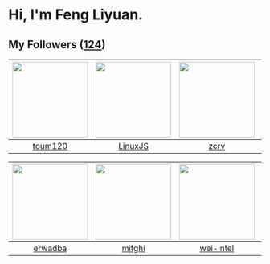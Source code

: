 # Hi, I'm Feng Liyuan.

## My Followers ([124](https://github.com/SunRunAway?tab=followers))

| <img src="https://avatars.githubusercontent.com/u/57785890?v=4" width="150" height="150" /> | <img src="https://avatars.githubusercontent.com/u/193270912?v=4" width="150" height="150" /> | <img src="https://avatars.githubusercontent.com/u/119645983?v=4" width="150" height="150" /> | <img src="https://avatars.githubusercontent.com/u/59618640?v=4" width="150" height="150" /> |
| :-----------------------------------------------------------------------------------------: | :------------------------------------------------------------------------------------------: | :------------------------------------------------------------------------------------------: | :-----------------------------------------------------------------------------------------: |
|                            [toum120](https://github.com/toum120)                            |                             [LinuxJS](https://github.com/LinuxJS)                            |                                [zcrv](https://github.com/zcrv)                               |                        [Akshar-code](https://github.com/Akshar-code)                        |

| <img src="https://avatars.githubusercontent.com/u/43768654?v=4" width="150" height="150" /> | <img src="https://avatars.githubusercontent.com/u/55898975?v=4" width="150" height="150" /> | <img src="https://avatars.githubusercontent.com/u/171114883?v=4" width="150" height="150" /> | <img src="https://avatars.githubusercontent.com/u/44160838?v=4" width="150" height="150" /> |
| :-----------------------------------------------------------------------------------------: | :-----------------------------------------------------------------------------------------: | :------------------------------------------------------------------------------------------: | :-----------------------------------------------------------------------------------------: |
|                            [erwadba](https://github.com/erwadba)                            |                             [mitghi](https://github.com/mitghi)                             |                           [wei-intel](https://github.com/wei-intel)                          |                           [Gravifer](https://github.com/Gravifer)                           |